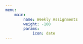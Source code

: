 ```yaml
---
menu:
    main:
        name: Weekly Assignments
        weight: -100
        params:
            icon: date
---
```

























































